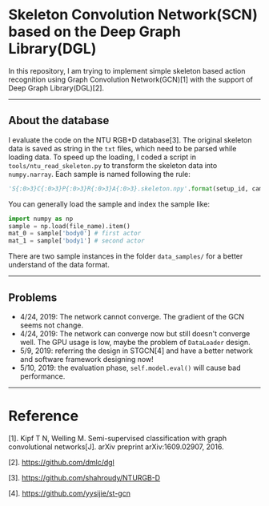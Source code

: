 # Skeleton Convolution Network(SCN) based on the Deep Graph Library(DGL)





In this repository, I am trying to implement simple skeleton based action recognition using Graph Convolution Network(GCN)[1] with the support of Deep Graph Library(DGL)[2]. 



-----



## About the database

I evaluate the code on the NTU RGB+D database[3]. The original skeleton data is saved as string in the `txt` files, which need to be parsed while loading data. To speed up the loading, I coded a script in `tools/ntu_read_skeleton.py` to transform the skeleton data into `numpy.narray`. Each sample is named following the rule:

```python
'S{:0>3}C{:0>3}P{:0>3}R{:0>3}A{:0>3}.skeleton.npy'.format(setup_id, camera_id, person_id, repeat_id, action_id)
```



You can generally load the sample and index the sample like:

```python
import numpy as np
sample = np.load(file_name).item()
mat_0 = sample['body0'] # first actor
mat_1 = sample['body1'] # second actor
```



There are two sample instances in the folder `data_samples/` for a better understand of the data format.



----



## Problems



- 4/24, 2019: The network cannot converge. The gradient of the GCN seems not change.
- 4/24, 2019: The network can converge now but still doesn't converge well. The GPU usage is low, maybe the problem of `DataLoader` design.
- 5/9, 2019: referring the design in STGCN[4] and have a better network and software framework designing now!
- 5/10, 2019: the evaluation phase, `self.model.eval()` will cause bad performance.


-----

# Reference

[1]. Kipf T N, Welling M. Semi-supervised classification with graph convolutional networks[J]. arXiv preprint arXiv:1609.02907, 2016. 

[2]. <https://github.com/dmlc/dgl>

[3]. <https://github.com/shahroudy/NTURGB-D>

[4]. https://github.com/yysijie/st-gcn

